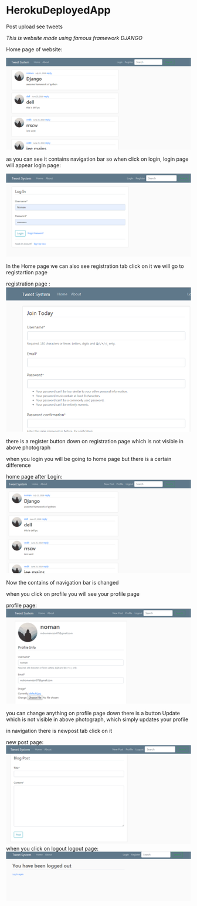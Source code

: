 # HerokuDeployedApp

Post upload see tweets 

*This is website made using famous framework DJANGO* 


Home page of website:

  ![](Photos/HomePage.PNG)
  
as you can see it contains navigation bar so when click on login, login page will appear
login page:

  ![](Photos/LoginPage.PNG)
  
  
In the Home page we can also see registration tab click on it we will go to registartion page 

registration page :
    ![](Photos/registrationPage.PNG)
    
 there is a register button down on registration page which is not visible in above photograph
 
when you login you will be going to home page but there is a certain difference 

home page after Login:
    ![](Photos/afterlogin.PNG)
    
Now the contains of navigation bar is changed 

when you click on profile you will see your profile page

profile page:
    ![](Photos/profilePage.PNG)
    
you can change anything on profile page down there is a button Update which is not visible in above photograph,
which simply updates your profile

in navigation there is newpost tab click on it 

new post page:
    ![](Photos/NewPost.PNG)
 when you click on logout 
 logout page:
    ![](Photos/LogoutPage.PNG)

